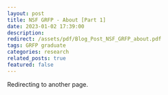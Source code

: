 ```yaml
---
layout: post
title: NSF GRFP - About [Part 1]
date: 2023-01-02 17:39:00
description: 
redirect: /assets/pdf/Blog_Post_NSF_GRFP_about.pdf
tags: GRFP graduate
categories: research 
related_posts: true
featured: false
---
```


Redirecting to another page.
